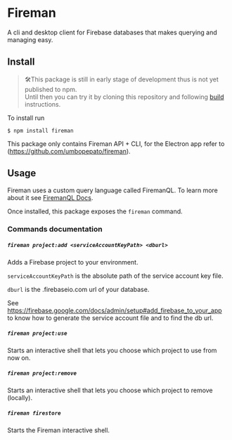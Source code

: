 # Fireman

A cli and desktop client for Firebase databases that makes querying and managing easy.

## Install

> 🛠This package is still in early stage of development thus is not yet published to npm.  
> Until then you can try it by cloning this repository and following [build](https://github.com/Salvatore-Giordano/fireman-cli/wiki/Build) instructions.

To install run

```
$ npm install fireman
```

This package only contains Fireman API + CLI, for the Electron app refer to (https://github.com/umbopepato/fireman).

## Usage

Fireman uses a custom query language called FiremanQL. To learn more about it see [FiremanQL Docs](https://github.com/Salvatore-Giordano/fireman-cli/wiki/FiremanQL).

Once installed, this package exposes the `fireman` command.

### Commands documentation

##### `fireman project:add <serviceAccountKeyPath> <dburl>`

Adds a Firebase project to your environment.

`serviceAccountKeyPath` is the absolute path of the service account key file.

`dburl` is the .firebaseio.com url of your database.

See https://firebase.google.com/docs/admin/setup#add_firebase_to_your_app to know how to generate the service account file and to find the db url.

##### `fireman project:use`

Starts an interactive shell that lets you choose which project to use from now on.

##### `fireman project:remove`

Starts an interactive shell that lets you choose which project to remove (locally).

##### `fireman firestore`

Starts the Fireman interactive shell.
